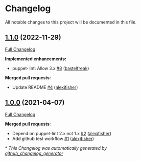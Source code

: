 # Changelog

All notable changes to this project will be documented in this file.

## [1.1.0](https://github.com/voxpupuli/puppet-lint-optional_default-check/tree/1.1.0) (2022-11-29)

[Full Changelog](https://github.com/voxpupuli/puppet-lint-optional_default-check/compare/1.0.0...1.1.0)

**Implemented enhancements:**

- puppet-lint: Allow 3.x [\#8](https://github.com/voxpupuli/puppet-lint-optional_default-check/pull/8) ([bastelfreak](https://github.com/bastelfreak))

**Merged pull requests:**

- Update README [\#4](https://github.com/voxpupuli/puppet-lint-optional_default-check/pull/4) ([alexjfisher](https://github.com/alexjfisher))

## [1.0.0](https://github.com/voxpupuli/puppet-lint-optional_default-check/tree/1.0.0) (2021-04-07)

[Full Changelog](https://github.com/voxpupuli/puppet-lint-optional_default-check/compare/86680658ccf06c10a278cdd6daa31e0c3a978023...1.0.0)

**Merged pull requests:**

- Depend on puppet-lint 2.x not 1.x [\#2](https://github.com/voxpupuli/puppet-lint-optional_default-check/pull/2) ([alexjfisher](https://github.com/alexjfisher))
- Add github test workflow [\#1](https://github.com/voxpupuli/puppet-lint-optional_default-check/pull/1) ([alexjfisher](https://github.com/alexjfisher))



\* *This Changelog was automatically generated by [github_changelog_generator](https://github.com/github-changelog-generator/github-changelog-generator)*
